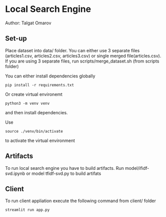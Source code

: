 # Local Search Engine

Author: Talgat Omarov

## Set-up

Place dataset into data/ folder. You can either use 3 separate files (articles1.csv, articles2.csv, articles3.csv) or single merged file(articles.csv). If you are using 3 separate files, run scripts/merge_dataset.sh (from scripts folder)

You can either install dependencies globally

```
pip install -r requirements.txt
```

Or create virtual environemt

```
python3 -m venv venv
```

and then install dependencies.

Use

```
source ./venv/bin/activate
```

to activate the virtual environment

## Artifacts

To run local search engine you have to build artifacts. Run model/ifidf-svd.ipynb or model tfidf-svd.py to build artifats

## Client

To run client appliation execute the following command from client/ folder

```
streamlit run app.py
```
